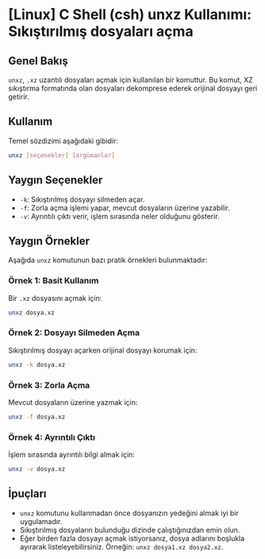 # [Linux] C Shell (csh) unxz Kullanımı: Sıkıştırılmış dosyaları açma

## Genel Bakış
`unxz`, `.xz` uzantılı dosyaları açmak için kullanılan bir komuttur. Bu komut, XZ sıkıştırma formatında olan dosyaları dekomprese ederek orijinal dosyayı geri getirir.

## Kullanım
Temel sözdizimi aşağıdaki gibidir:

```bash
unxz [seçenekler] [argümanlar]
```

## Yaygın Seçenekler
- `-k`: Sıkıştırılmış dosyayı silmeden açar.
- `-f`: Zorla açma işlemi yapar, mevcut dosyaların üzerine yazabilir.
- `-v`: Ayrıntılı çıktı verir, işlem sırasında neler olduğunu gösterir.

## Yaygın Örnekler
Aşağıda `unxz` komutunun bazı pratik örnekleri bulunmaktadır:

### Örnek 1: Basit Kullanım
Bir `.xz` dosyasını açmak için:

```bash
unxz dosya.xz
```

### Örnek 2: Dosyayı Silmeden Açma
Sıkıştırılmış dosyayı açarken orijinal dosyayı korumak için:

```bash
unxz -k dosya.xz
```

### Örnek 3: Zorla Açma
Mevcut dosyaların üzerine yazmak için:

```bash
unxz -f dosya.xz
```

### Örnek 4: Ayrıntılı Çıktı
İşlem sırasında ayrıntılı bilgi almak için:

```bash
unxz -v dosya.xz
```

## İpuçları
- `unxz` komutunu kullanmadan önce dosyanızın yedeğini almak iyi bir uygulamadır.
- Sıkıştırılmış dosyaların bulunduğu dizinde çalıştığınızdan emin olun.
- Eğer birden fazla dosyayı açmak istiyorsanız, dosya adlarını boşlukla ayırarak listeleyebilirsiniz. Örneğin: `unxz dosya1.xz dosya2.xz`.